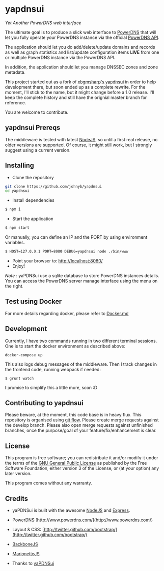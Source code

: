 yapdnsui
========

*Yet Another PowerDNS web interface*

The ultimate goal is to produce a slick web interface to [PowerDNS](http://www.powerdns.com/) that
will let you fully operate your PowerDNS instance via the official [PowerDNS API](https://github.com/PowerDNS/pdnsapi).

The application should let you do add/delete/update domains and records as well as graph
statistics and list/update configuration items **LIVE** from one or multiple PowerDNS instance via the PowerDNS API.

In addition, the application should let you manage DNSSEC zones and zone metadata.

This project started out as a fork of [xbgmsharp's yapdnsui](https://github.com/xbgmsharp/yapdnsui) in order to help
development there, but soon ended up as a complete rewrite.
For the moment, I'll stick to the name, but it might change before a 1.0 release.
I'll keep the complete history and still have the orignial master branch for reference.

You are welcome to contribute.

yapdnsui Prereqs
----------------

The middleware is tested with latest [NodeJS](http://nodejs.org), so until a first real release, no older versions
are supported.
Of course, it might still work, but I strongly suggest using a current version.

Installing
----------

* Clone the repository

```bash
git clone https://github.com/johnyb/yapdnsui
cd yapdnsui
```

* Install dependencies

```bash
$ npm i
```

* Start the application

```bash
$ npm start
```

Or manually, you can define an IP and the PORT by using environment variables.
```bash
$ HOST=127.0.0.1 PORT=8080 DEBUG=yapdnsui node ./bin/www
```

* Point your browser to: [http://localhost:8080/](http://localhost:8080/)
* Enjoy!

_Note_ : yaPDNSui use a sqlite database to store PowerDNS instances details.
You can access the PowerDNS server manage interface using the menu on the right.

Test using Docker
-----------------

For more details regarding docker, please refer to [Docker.md](Docker.md)

Development
-----------

Currently, I have two commands running in two different terminal sessions.
One is to start the docker environment as described above:

```
docker-compose up
```

This also logs debug messages of the middleware.
Then I track changes in the frontend code, running webpack if needed:

```
$ grunt watch
```

I promise to simplify this a little more, soon :D

Contributing to yapdnsui
------------------------

Please beware, at the moment, this code base is in heavy flux.
This repository is organised using [git flow](http://nvie.com/posts/a-successful-git-branching-model/).
Please create merge requests against the develop branch.
Please also open merge requests against unfinished branches, once the purpose/goal of your feature/fix/enhancement is clear.

License
-------

This program is free software; you can redistribute it and/or modify it under the terms of the [GNU General Public License](http://www.gnu.org/licenses/gpl.html) as published by the Free Software Foundation, either version 3 of the License, or (at your option) any later version.

This program comes without any warranty.

Credits
-------

* yaPDNSui is built with the awesome [NodeJS](http://nodejs.org) and [Express](http://expressjs.com).

* PowerDNS [http://www.powerdns.com/](http://www.powerdns.com/)

* Layout & CSS: [http://twitter.github.com/bootstrap/](http://twitter.github.com/bootstrap/)

* [BackboneJS](http://backbonejs.org/)

* [MarionetteJS](http://marionettejs.com/)

* Thanks to [yaPDNSui](https://github.com/xbgmsharp/yapdnsui/)
